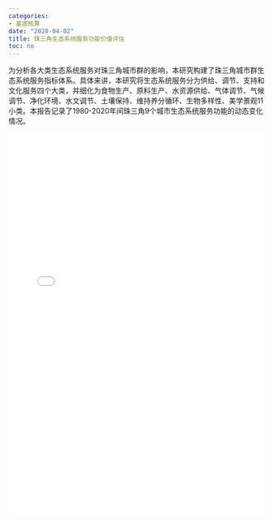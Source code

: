 ```yaml
---
categories:
- 基底核算
date: "2020-04-02"
title: 珠三角生态系统服务功能价值评估
toc: no
---
```


为分析各大类生态系统服务对珠三角城市群的影响，本研究构建了珠三角城市群生态系统服务指标体系。具体来讲，本研究将生态系统服务分为供给、调节、支持和文化服务四个大类，并细化为食物生产、原料生产、水资源供给、气体调节、气候调节、净化环境、水文调节、土壤保持、维持养分循环、生物多样性、美学景观11小类。本报告记录了1980-2020年间珠三角9个城市生态系统服务功能的动态变化情况。

<embed src="/post/account/2.1.1珠三角生态系统服务功能价值评估.pdf" type="application/pdf" width="100%" height=750>


